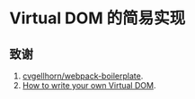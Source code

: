 # Virtual DOM 的简易实现

## 致谢

1. [cvgellhorn/webpack-boilerplate](https://github.com/cvgellhorn/webpack-boilerplate).
2. [How to write your own Virtual DOM](https://medium.com/@deathmood/how-to-write-your-own-virtual-dom-ee74acc13060).
